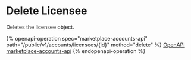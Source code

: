 # Delete Licensee

Deletes the licensee object.

{% openapi-operation spec="marketplace-accounts-api" path="/public/v1/accounts/licensees/{id}" method="delete" %}
[OpenAPI marketplace-accounts-api](https://api.platform.softwareone.com/public/v1/accounts/openapi.json)
{% endopenapi-operation %}
